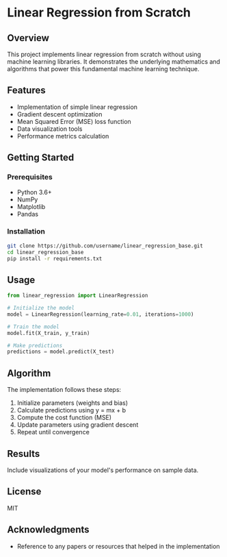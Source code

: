 # Linear Regression from Scratch

## Overview
This project implements linear regression from scratch without using machine learning libraries. It demonstrates the underlying mathematics and algorithms that power this fundamental machine learning technique.

## Features
- Implementation of simple linear regression
- Gradient descent optimization
- Mean Squared Error (MSE) loss function
- Data visualization tools
- Performance metrics calculation

## Getting Started

### Prerequisites
- Python 3.6+
- NumPy
- Matplotlib
- Pandas

### Installation
```bash
git clone https://github.com/username/linear_regression_base.git
cd linear_regression_base
pip install -r requirements.txt
```

## Usage
```python
from linear_regression import LinearRegression

# Initialize the model
model = LinearRegression(learning_rate=0.01, iterations=1000)

# Train the model
model.fit(X_train, y_train)

# Make predictions
predictions = model.predict(X_test)
```

## Algorithm
The implementation follows these steps:
1. Initialize parameters (weights and bias)
2. Calculate predictions using y = mx + b
3. Compute the cost function (MSE)
4. Update parameters using gradient descent
5. Repeat until convergence

## Results
Include visualizations of your model's performance on sample data.

## License
MIT

## Acknowledgments
- Reference to any papers or resources that helped in the implementation